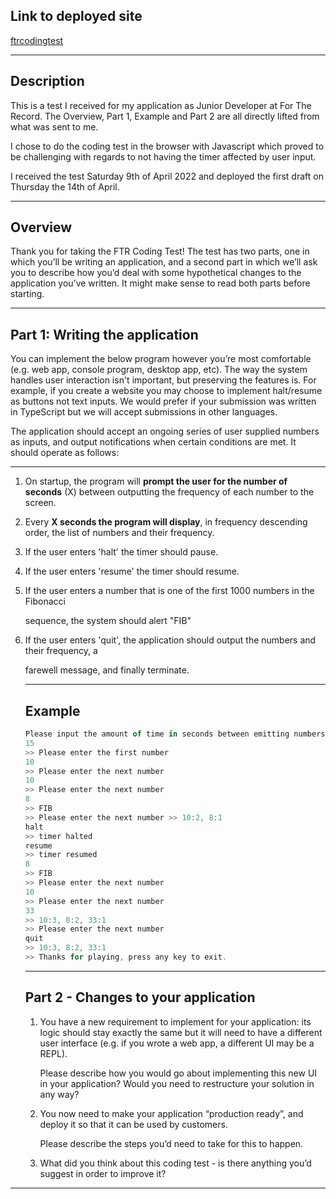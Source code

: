 ## Link to deployed site 

[ftrcodingtest](https://ftrcodingtest.netlify.app/)

---

## Description

This is a test I received for my application as Junior Developer at For The Record.  The Overview, Part 1, Example and Part 2 are all directly lifted from what was sent to me. 

I chose to do the coding test in the browser with Javascript which proved to be challenging with regards to not having the timer affected by user input. 

I received the test Saturday 9th of April 2022 and deployed the first draft on Thursday the 14th of April.

---

## Overview

Thank you for taking the FTR Coding Test! The test has two parts, one in which you’ll be writing
an application, and a second part in which we’ll ask you to describe how you’d deal with some
hypothetical changes to the application you’ve written. It might make sense to read both parts
before starting.

---

## Part 1: Writing the application

You can implement the below program however you’re most comfortable (e.g. web app, console
program, desktop app, etc). The way the system handles user interaction isn't important, but
preserving the features is. For example, if you create a website you may choose to implement
halt/resume as buttons not text inputs. We would prefer if your submission was written in
TypeScript but we will accept submissions in other languages.

The application should accept an ongoing series of user supplied numbers as inputs, and output
notifications when certain conditions are met. It should operate as follows:

---

1. On startup, the program will **prompt the user for the number of seconds** (X) between
outputting the frequency of each number to the screen.
2. Every **X seconds the program will display**, in frequency descending order, the list of
numbers and their frequency.
3. If the user enters 'halt' the timer should pause.
4. If the user enters 'resume' the timer should resume.
5. If the user enters a number that is one of the first 1000 numbers in the Fibonacci
    
    sequence, the system should alert "FIB"
    
6. If the user enters 'quit', the application should output the numbers and their frequency, a
    
    farewell message, and finally terminate.
    
    ---
    
    ## Example
    
    ```jsx
    Please input the amount of time in seconds between emitting numbers and their frequency
    15
    >> Please enter the first number
    10
    >> Please enter the next number
    10
    >> Please enter the next number
    8
    >> FIB
    >> Please enter the next number >> 10:2, 8:1
    halt
    >> timer halted
    resume
    >> timer resumed
    8
    >> FIB
    >> Please enter the next number
    10
    >> Please enter the next number
    33
    >> 10:3, 8:2, 33:1
    >> Please enter the next number
    quit
    >> 10:3, 8:2, 33:1
    >> Thanks for playing, press any key to exit.
    ```
    
    ---
    
    ## Part 2 - Changes to your application
    
    1. You have a new requirement to implement for your application: its logic should stay
    exactly the same but it will need to have a different user interface (e.g. if you wrote a
    web app, a different UI may be a REPL).
        
        Please describe how you would go about implementing this new UI in your application?
        Would you need to restructure your solution in any way?
        
    2. You now need to make your application “production ready”, and deploy it so that it can
    be used by customers.
        
        Please describe the steps you’d need to take for this to happen.
        
    3. What did you think about this coding test - is there anything you’d suggest in order to
    improve it?
---
